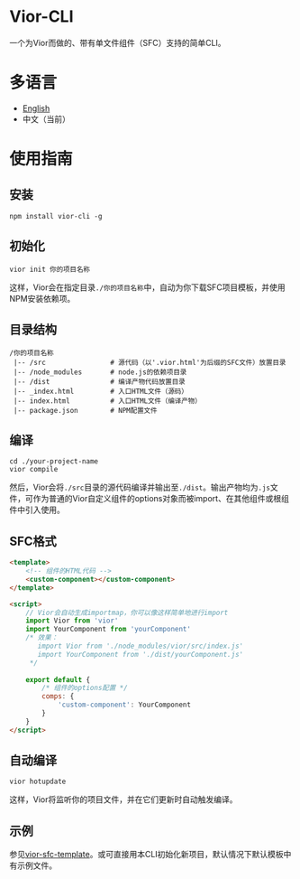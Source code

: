 # Vior-CLI
一个为Vior而做的、带有单文件组件（SFC）支持的简单CLI。

# 多语言
- [English](https://github.com/jwhgzs/vior-cli/blob/main/README.md)
- 中文（当前）

# 使用指南
## 安装
```
npm install vior-cli -g
```
## 初始化
```
vior init 你的项目名称
```
这样，Vior会在指定目录`./你的项目名称`中，自动为你下载SFC项目模板，并使用NPM安装依赖项。
## 目录结构
```
/你的项目名称
 |-- /src                # 源代码（以'.vior.html'为后缀的SFC文件）放置目录
 |-- /node_modules       # node.js的依赖项目录
 |-- /dist               # 编译产物代码放置目录
 |-- _index.html         # 入口HTML文件（源码）
 |-- index.html          # 入口HTML文件（编译产物）
 |-- package.json        # NPM配置文件
```
## 编译
```
cd ./your-project-name
vior compile
```
然后，Vior会将`./src`目录的源代码编译并输出至`./dist`。输出产物均为`.js`文件，可作为普通的Vior自定义组件的options对象而被import、在其他组件或根组件中引入使用。
## SFC格式
```html
<template>
    <!-- 组件的HTML代码 -->
    <custom-component></custom-component>
</template>

<script>
    // Vior会自动生成importmap，你可以像这样简单地进行import
    import Vior from 'vior'
    import YourComponent from 'yourComponent'
    /* 效果：
       import Vior from './node_modules/vior/src/index.js'
       import YourComponent from './dist/yourComponent.js'
     */
    
    export default {
        /* 组件的options配置 */
        comps: {
            'custom-component': YourComponent
        }
    }
</script>
```
## 自动编译
```
vior hotupdate
```
这样，Vior将监听你的项目文件，并在它们更新时自动触发编译。
## 示例
参见[vior-sfc-template](https://github.com/jwhgzs/vior-sfc-template)。或可直接用本CLI初始化新项目，默认情况下默认模板中有示例文件。